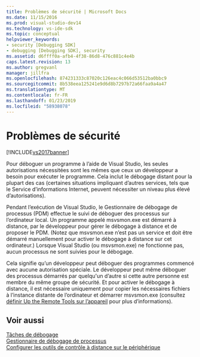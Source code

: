 ```yaml
---
title: Problèmes de sécurité | Microsoft Docs
ms.date: 11/15/2016
ms.prod: visual-studio-dev14
ms.technology: vs-ide-sdk
ms.topic: conceptual
helpviewer_keywords:
- security [Debugging SDK]
- debugging [Debugging SDK], security
ms.assetid: d6ffff0a-afb4-4f38-86d8-476c881c4e4b
caps.latest.revision: 13
ms.author: gregvanl
manager: jillfra
ms.openlocfilehash: 874231333c87020c126eac4c066d53512ba0bbc9
ms.sourcegitcommit: 8b538eea125241e9d6d8b7297b72a66faa9a4a47
ms.translationtype: MT
ms.contentlocale: fr-FR
ms.lasthandoff: 01/23/2019
ms.locfileid: "58938078"
---
```

# <a name="security-issues"></a>Problèmes de sécurité
[!INCLUDE[vs2017banner](../../includes/vs2017banner.md)]

Pour déboguer un programme à l’aide de Visual Studio, les seules autorisations nécessitées sont les mêmes que ceux un développeur a besoin pour exécuter le programme. Cela inclut le débogage distant pour la plupart des cas (certaines situations impliquant d’autres services, tels que le Service d’informations Internet, peuvent nécessiter un niveau plus élevé d’autorisations).  
  
 Pendant l’exécution de Visual Studio, le Gestionnaire de débogage de processus (PDM) effectue le suivi de déboguer des processus sur l’ordinateur local. Un programme appelé msvsmon.exe est démarré à distance, par le développeur pour gérer le débogage à distance et de proposer le PDM. (Notez que msvsmon.exe n’est pas un service et doit être démarré manuellement pour activer le débogage à distance sur cet ordinateur.) Lorsque Visual Studio (ou msvsmon.exe) ne fonctionne pas, aucun processus ne sont suivies pour le débogage.  
  
 Cela signifie qu’un développeur peut déboguer des programmes commencé avec aucune autorisation spéciale. Le développeur peut même déboguer des processus démarrés par quelqu'un d’autre si cette autre personne est membre du même groupe de sécurité. Et pour activer le débogage à distance, il est nécessaire uniquement pour copier les nécessaires fichiers à l’instance distante de l’ordinateur et démarrer msvsmon.exe (consultez [définir Up the Remote Tools sur l’appareil](http://msdn.microsoft.com/library/90f45630-0d26-4698-8c1f-63f85a12db9c) pour plus d’informations).  
  
## <a name="see-also"></a>Voir aussi  
 [Tâches de débogage](../../extensibility/debugger/debugging-tasks.md)   
 [Gestionnaire de débogage de processus](../../extensibility/debugger/process-debug-manager.md)   
 [Configurer les outils de contrôle à distance sur le périphérique](http://msdn.microsoft.com/library/90f45630-0d26-4698-8c1f-63f85a12db9c)
